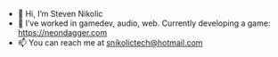 - 👋 Hi, I’m Steven Nikolic
- 👀 I’ve worked in gamedev, audio, web. Currently developing a game: https://neondagger.com
- 📫 You can reach me at snikolictech@hotmail.com

<!---
snikolictech/snikolictech is a ✨ special ✨ repository because its `README.md` (this file) appears on your GitHub profile.
You can click the Preview link to take a look at your changes.
--->
